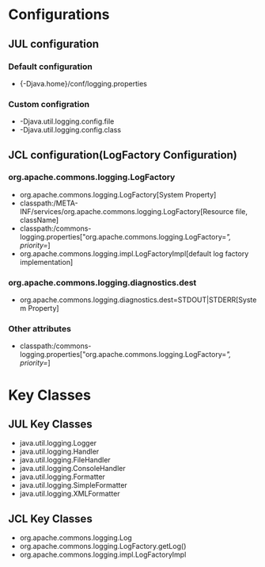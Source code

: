 # Configurations
## JUL configuration
### Default configuration
- {-Djava.home}/conf/logging.properties
### Custom configration
- -Djava.util.logging.config.file
- -Djava.util.logging.config.class

## JCL configuration(LogFactory Configuration)
### org.apache.commons.logging.LogFactory
- org.apache.commons.logging.LogFactory[System Property]
- classpath:/META-INF/services/org.apache.commons.logging.LogFactory[Resource file, className]
- classpath:/commons-logging.properties["org.apache.commons.logging.LogFactory=*", priority=*]
- org.apache.commons.logging.impl.LogFactoryImpl[default log factory implementation]
### org.apache.commons.logging.diagnostics.dest
- org.apache.commons.logging.diagnostics.dest=STDOUT|STDERR[System Property]
### Other attributes
- classpath:/commons-logging.properties["org.apache.commons.logging.LogFactory=*", priority=*]

# Key Classes
## JUL Key Classes
- java.util.logging.Logger
- java.util.logging.Handler
- java.util.logging.FileHandler
- java.util.logging.ConsoleHandler
- java.util.logging.Formatter
- java.util.logging.SimpleFormatter
- java.util.logging.XMLFormatter
## JCL Key Classes
- org.apache.commons.logging.Log
- org.apache.commons.logging.LogFactory.getLog(<class>)
- org.apache.commons.logging.impl.LogFactoryImpl